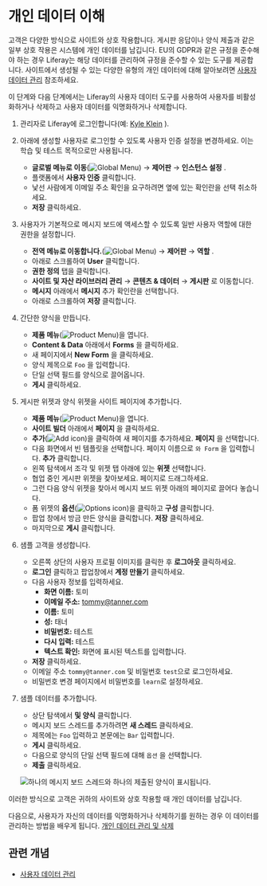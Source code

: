 # 개인 데이터 이해

고객은 다양한 방식으로 사이트와 상호 작용합니다. 게시판 응답이나 양식 제출과 같은 일부 상호 작용은 시스템에 개인 데이터를 남깁니다. EU의 GDPR과 같은 규정을 준수해야 하는 경우 Liferay는 해당 데이터를 관리하여 규정을 준수할 수 있는 도구를 제공합니다. 사이트에서 생성될 수 있는 다양한 유형의 개인 데이터에 대해 알아보려면 [사용자 데이터 관리](https://learn.liferay.com/w/dxp/users-and-permissions/managing-user-data) 참조하세요.

이 단계와 다음 단계에서는 Liferay의 사용자 데이터 도구를 사용하여 사용자를 비활성화하거나 삭제하고 사용자 데이터를 익명화하거나 삭제합니다.

1. 관리자로 Liferay에 로그인합니다(예: [Kyle Klein](../users-accounts-organizations/managing-users.md#creating-users) ).

1. 아래에 생성할 사용자로 로그인할 수 있도록 사용자 인증 설정을 변경하세요. 이는 학습 및 테스트 목적으로만 사용됩니다.

   * **글로벌 메뉴로 이동**(![Global Menu](../../images/icon-applications-menu.png)) &rarr; **제어판** &rarr; **인스턴스 설정** .
   * 플랫폼에서 **사용자 인증** 클릭합니다.
   * 낯선 사람에게 이메일 주소 확인을 요구하려면 옆에 있는 확인란을 선택 취소하세요.
   * **저장** 클릭하세요.

1. 사용자가 기본적으로 메시지 보드에 액세스할 수 있도록 일반 사용자 역할에 대한 권한을 설정합니다.

   * **전역 메뉴로 이동합니다.**(![Global Menu](../../images/icon-applications-menu.png)) &rarr; **제어판** &rarr; **역할** .
   * 아래로 스크롤하여 **User** 클릭합니다.
   * **권한 정의** 탭을 클릭합니다.
   * **사이트 및 자산 라이브러리 관리** &rarr; **콘텐츠 & 데이터** &rarr; **게시판** 로 이동합니다.
   * **메시지** 아래에서 **메시지** 추가 확인란을 선택합니다.
   * 아래로 스크롤하여 **저장** 클릭합니다.

1. 간단한 양식을 만듭니다.

   * **제품 메뉴**(![Product Menu](../../images/icon-product-menu.png))을 엽니다.
   * **Content & Data** 아래에서 **Forms** 을 클릭하세요.
   * 새 페이지에서 **New Form** 을 클릭하세요.
   * 양식 제목으로 `Foo` 을 입력합니다.
   * 단일 선택 필드를 양식으로 끌어옵니다.
   * **게시** 클릭하세요.

2. 게시판 위젯과 양식 위젯을 사이트 페이지에 추가합니다.

   * **제품 메뉴**(![Product Menu](../../images/icon-product-menu.png))을 엽니다.
   * **사이트 빌더** 아래에서 **페이지** 을 클릭하세요.
   * **추가**(![Add icon](../../images/icon-add.png))을 클릭하여 새 페이지를 추가하세요. **페이지** 을 선택합니다.
   * 다음 화면에서 빈 템플릿을 선택합니다. 페이지 이름으로 `와 Form` 을 입력합니다. **추가** 클릭합니다.
   * 왼쪽 탐색에서 조각 및 위젯 탭 아래에 있는 **위젯** 선택합니다.
   * 협업 중인 게시판 위젯을 찾아보세요. 페이지로 드래그하세요.
   * 그런 다음 양식 위젯을 찾아서 메시지 보드 위젯 아래의 페이지로 끌어다 놓습니다.
   * 폼 위젯의 **옵션**(![Options icon](../../images/icon-actions.png))을 클릭하고 **구성** 클릭합니다.
   * 팝업 창에서 방금 만든 양식을 클릭합니다. **저장** 클릭하세요.
   * 마지막으로 **게시** 클릭합니다.

3. 샘플 고객을 생성합니다.

   * 오른쪽 상단의 사용자 프로필 이미지를 클릭한 후 **로그아웃** 클릭하세요.
   * **로그인** 클릭하고 팝업창에서 **계정 만들기** 클릭하세요.
   * 다음 사용자 정보를 입력하세요.
     * **화면 이름:** 토미
     * **이메일 주소:** tommy@tanner.com
     * **이름:** 토미
     * **성:** 태너
     * **비밀번호:** 테스트
     * **다시 입력:** 테스트
     * **텍스트 확인:** 화면에 표시된 텍스트를 입력합니다.
   * **저장** 클릭하세요.
   * 이메일 주소 `tommy@tanner.com` 및 비밀번호 `test`으로 로그인하세요.
   * 비밀번호 변경 페이지에서 비밀번호를 `learn`로 설정하세요.

4. 샘플 데이터를 추가합니다.

   * 상단 탐색에서 **및 양식** 클릭합니다.
   * 메시지 보드 스레드를 추가하려면 **새 스레드** 클릭하세요.
   * 제목에는 `Foo` 입력하고 본문에는 `Bar` 입력합니다.
   * **게시** 클릭하세요.
   * 다음으로 양식의 단일 선택 필드에 대해 `옵션` 을 선택합니다.
   * **제출** 클릭하세요.

   ![하나의 메시지 보드 스레드와 하나의 제출된 양식이 표시됩니다.](./understanding-personal-data/images/01.png)

이러한 방식으로 고객은 귀하의 사이트와 상호 작용할 때 개인 데이터를 남깁니다.

다음으로, 사용자가 자신의 데이터를 익명화하거나 삭제하기를 원하는 경우 이 데이터를 관리하는 방법을 배우게 됩니다. [개인 데이터 관리 및 삭제](./managing-and-deleting-personal-data.md)

## 관련 개념

* [사용자 데이터 관리](https://learn.liferay.com/w/dxp/users-and-permissions/managing-user-data)
